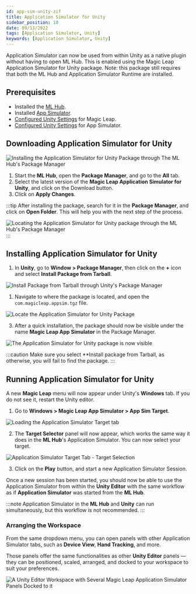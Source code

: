 ```yaml
---
id: app-sim-unity-zif
title: Application Simulator for Unity
sidebar_position: 10
date: 09/13/2022
tags: [Application Simulator, Unity]
keywords: [Application Simulator, Unity]
---
```


Application Simulator can now be used from within Unity as a native plugin without having to open ML Hub. This is enabled using the Magic Leap Application Simulator for Unity package. Note: this package still requires that both the ML Hub and Application Simulator Runtime are installed.

## Prerequisites

- Installed the [ML Hub](/versioned_docs/version-1.1.0-dev2/guides/getting-started/install-the-tools.md).
- Installed [App Simulator](/versioned_docs/version-1.1.0-dev2/guides/developer-tools/app-sim/app-sim-setup.md).
- [Configured Unity Settings](/versioned_docs/version-1.1.0-dev2/guides/unity/getting-started/configure-unity-settings.md) for Magic Leap.
- [Configured Unity Settings](/versioned_docs/version-1.1.0-dev2/guides/unity/app-simulator/configure-unity.md) for App Simulator.

## Downloading Application Simulator for Unity

![Installing the Application Simulator for Unity Package through The ML Hub's Package Manager](/img/app-sim/zif/st-lab01-zif.png)

1. Start the **ML Hub**, open the **Package Manager**, and go to the **All** tab.
2. Select the latest version of the **Magic Leap Application Simulator for Unity**, and click on the Download button.
3. Click on **Apply Changes**.

:::tip
After installing the package, search for it in the **Package Manager**, and click on **Open Folder**. This will help you with the next step of the process.

![Locating the Application Simulator for Unity package through the ML Hub's Package Manager](/img/app-sim/open_folder_unity_appsim.png)
:::

## Installing Application Simulator for Unity

1. In **Unity**, go to **Window > Package Manager**, then click on the **+** icon and select **Install Package from Tarball**.

![Install Package from Tarball through Unity's Package Manager](/img/app-sim/asu/st-pac01.png)

1. Navigate to where the package is located, and open the `com.magicleap.appsim.tgz` file.

![Locate the Application Simulator for Unity Package](/img/app-sim/package_location.png)

3. After a quick installation, the package should now be visible under the name **Magic Leap App Simulator** in the Package Manager.

![The Application Simulator for Unity package is now visible](/img/app-sim/app_sim_unity_package_window.png)

:::caution
Make sure you select **Install package from Tarball, as otherwise, you will fail to find the package.
:::

## Running Application Simulator for Unity

A new **Magic Leap** menu will now appear under Unity's **Windows** tab. If you do not see it, restart the Unity editor.

1. Go to **Windows > Magic Leap App Simulator > App Sim Target**.

![Loading the Application Simulator Target tab](/img/app-sim/app_sim_unity_menu.png)

2. The **Target Selector** panel will now appear, which works the same way it does in the **ML Hub**'s Application Simulator. You can now select your target.

![Application Simulator Target Tab - Target Selection](/img/app-sim/asu/st-tar02.png)

3. Click on the **Play** button, and start a new Application Simulator Session.

Once a new session has been started, you should now be able to use the Application Simulator from within the **Unity Editor** with the same workflow as if **Application Simulator** was started from the **ML Hub**.

:::note
Application Simulator in the **ML Hub** and **Unity** can run simultaneously, but this workflow is not recommended.
:::

### Arranging the Workspace

From the same dropdown menu, you can open panels with other Application Simulator tabs, such as **Device View**, **Hand Tracking**, and more.

Those panels offer the same functionalities as other **Unity Editor** panels — they can be positioned, scaled, arranged, and docked to your workspace to suit your preferences.

![A Unity Editor Workspace with Several Magic Leap Application Simulator Panels Docked to it](/img/app-sim/unity_editor_app_sim_view.png)

